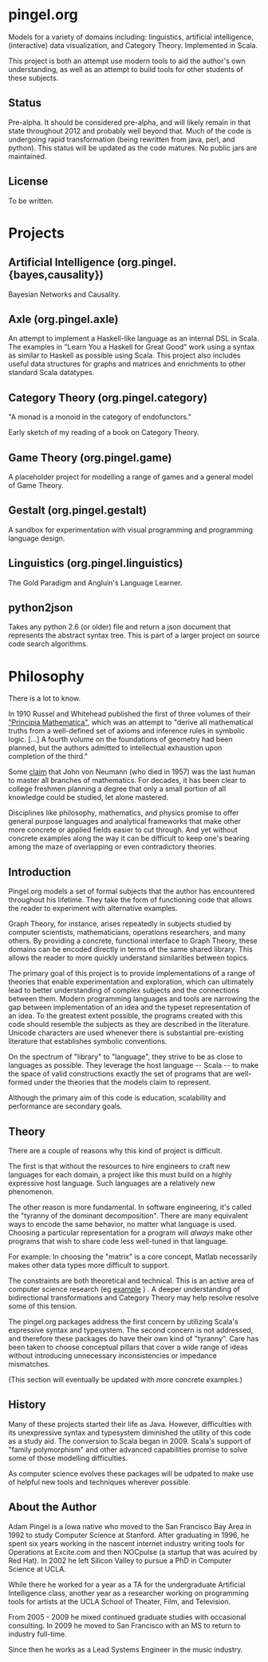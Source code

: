 
pingel.org
==========

Models for a variety of domains including: linguistics,
artificial intelligence, (interactive) data visualization, and Category Theory.
Implemented in Scala.

This project is both an attempt use modern tools to aid the author's own understanding,
as well as an attempt to build tools for other students of these subjects.

Status
------

Pre-alpha. 
It should be considered pre-alpha, and will likely remain in that state throughout 2012 and probably
well beyond that.
Much of the code is undergoing rapid transformation (being rewritten from java, perl, and python).
This status will be updated as the code matures.
No public jars are maintained.

License
-------

To be written.


Projects
========

Artificial Intelligence (org.pingel.{bayes,causality})
--------------------------------------------------------------

Bayesian Networks and Causality.


Axle (org.pingel.axle)
----------------------

An attempt to implement a Haskell-like language as an internal DSL in Scala.
The examples in "Learn You a Haskell for Great Good" work using a syntax as similar
to Haskell as possible using Scala.
This project also includes useful data structures for graphs and matrices and enrichments to
other standard Scala datatypes.


Category Theory (org.pingel.category)
--------------------------------------

"A monad is a monoid in the category of endofunctors."

Early sketch of my reading of a book on Category Theory.


Game Theory (org.pingel.game)
-----------------------------

A placeholder project for modelling a range of games and a general model of Game Theory.


Gestalt (org.pingel.gestalt)
----------------------------

A sandbox for experimentation with visual programming and programming language design.


Linguistics (org.pingel.linguistics)
------------------------------------

The Gold Paradigm and Angluin's Language Learner.


python2json
-----------

Takes any python 2.6 (or older) file and return a json document that represents the
abstract syntax tree.
This is part of a larger project on source code search algorithms.


Philosophy
==========

There is a lot to know.

In 1910 Russel and Whitehead published the first of three volumes of their
["Principia Mathematica"](http://en.wikipedia.org/wiki/Principia_Mathematica),
which was an attempt to "derive all mathematical truths from a well-defined set
of axioms and inference rules in symbolic logic. [...] 
A fourth volume on the foundations of geometry had been planned, but the authors admitted to intellectual exhaustion upon completion of the third."


Some [claim](http://en.wikipedia.org/wiki/John_von_Neumann) that John von Neumann
(who died in 1957) was the last human to master all branches of mathematics.
For decades, it has been clear to college freshmen planning a degree
that only a small portion of all knowledge could be studied, let alone mastered.

Disciplines like philosophy, mathematics, and physics promise
to offer general purpose languages and analytical frameworks that
make other more concrete or applied fields easier to cut through.
And yet without concrete examples along the way it can be difficult
to keep one's bearing among the maze of overlapping or even contradictory
theories.

Introduction
------------

Pingel.org models a set of formal subjects that the author has encountered
throughout his lifetime.
They take the form of functioning code that allows the reader to experiment
with alternative examples.

Graph Theory, for instance, arises repeatedly in subjects studied by 
computer scientists, mathematicians, operations researchers, and many others.
By providing a concrete, functional interface to Graph Theory, these
domains can be encoded directly in terms of the same shared library.
This allows the reader to more quickly understand similarities between
topics.

The primary goal of this project is to provide implementations of a range
of theories that enable experimentation and exploration, which can
ultimately lead to better understanding of complex subjects and the
connections between them.
Modern programming languages and tools are narrowing the gap between
implementation of an idea and the typeset representation of an idea.
To the greatest extent possible, the programs created with this 
code should resemble the subjects as they are described in the literature.
Unicode characters are used whenever there is substantial pre-existing literature
that establishes symbolic conventions.

On the spectrum of "library" to "language", they strive to be
as close to languages as possible.
They leverage the host language -- Scala -- to make the space of valid
constructions exactly the set of programs that are well-formed under the
theories that the models claim to represent.

Although the primary aim of this code is education, scalability and performance
are secondary goals.

Theory
------

There are a couple of reasons why this kind of project is difficult.

The first is that without the resources to hire engineers to craft new
languages for each domain, a project like this must build on a highly expressive
host language.
Such languages are a relatively new phenomenon.

The other reason is more fundamental.
In software engineering, it's called the "tyranny of the dominant decomposition".
There are many equivalent ways to encode the same behavior, no matter what
language is used.
Choosing a particular representation for a program will *always* make other
programs that wish to share code less well-tuned in that language.

For example: In choosing the "matrix" is a core concept, Matlab necessarily makes
other data types more difficult to support.

The constraints are both theoretical and technical.
This is an active area of computer science research
(eg [example](http://www.cs.cornell.edu/~jnfoster/papers/grace-report.pdf) )
.
A deeper understanding of bidirectional transformations and Category Theory
may help resolve resolve some of this tension.

The pingel.org packages address the first concern by utilizing Scala's expressive
syntax and typesystem.
The second concern is not addressed, and therefore these packages do have
their own kind of "tyranny".
Care has been taken to choose conceptual pillars that cover a wide range of 
ideas without introducing unnecessary inconsistencies or impedance mismatches.

(This section will eventually be updated with more concrete examples.)


History
-------

Many of these projects started their life as Java.
However, difficulties with its unexpressive syntax and typesystem diminished
the utility of this code as a study aid.
The conversion to Scala began in 2009.
Scala's support of "family polymorphism" and other advanced capabilities
promise to solve some of those modelling difficulties.

As computer science evolves these packages will be udpated to make use of
helpful new tools and techniques wherever possible.


About the Author
----------------

Adam Pingel is a Iowa native who moved to the San Francisco Bay Area in 1992
to study Computer Science at Stanford.  After graduating in 1996, he spent
six years working in the nascent internet industry writing tools for Operations
at Excite.com and then NOCpulse (a startup that was acuired by Red Hat).
In 2002 he left Silicon Valley to pursue a PhD in Computer Science at UCLA.

While there he worked for a year as a TA for the undergraduate Artificial
Intelligence class, another year as a researcher working on programming tools
for artists at the UCLA School of Theater, Film, and Television.

From 2005 - 2009 he mixed continued graduate studies with occasional 
consulting.
In 2009 he moved to San Francisco with an MS to return to industry full-time.

Since then he works as a Lead Systems Engineer in the music industry.
